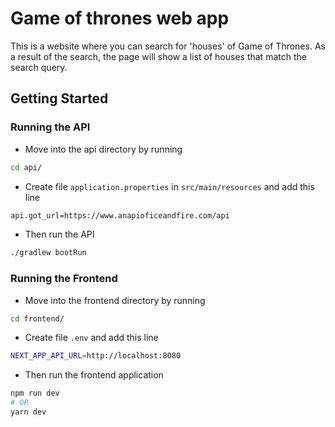 # Game of thrones web app

This is a website where you can search for 'houses' of Game of Thrones. As a result of the search, the page will show a list of houses that match the search query.

## Getting Started

### Running the API

- Move into the api directory by running

```bash
cd api/
```

- Create file `application.properties` in `src/main/resources` and add this line

```bash
api.got_url=https://www.anapioficeandfire.com/api
```

- Then run the API

```bash
./gradlew bootRun
```

### Running the Frontend

- Move into the frontend directory by running

```bash
cd frontend/
```

- Create file `.env` and add this line

```bash
NEXT_APP_API_URL=http://localhost:8080
```

- Then run the frontend application

```bash
npm run dev
# OR
yarn dev
```

